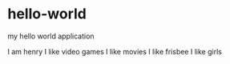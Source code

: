 # hello-world
my hello world application

I am henry
I like video games
I like movies
I like frisbee
I like girls
